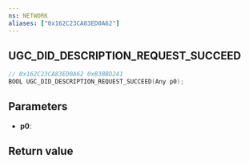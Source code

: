 ```yaml
---
ns: NETWORK
aliases: ["0x162C23CA83ED0A62"]
---
```

## UGC_DID_DESCRIPTION_REQUEST_SUCCEED

```c
// 0x162C23CA83ED0A62 0xB3BBD241
BOOL UGC_DID_DESCRIPTION_REQUEST_SUCCEED(Any p0);
```


## Parameters
* **p0**: 

## Return value
